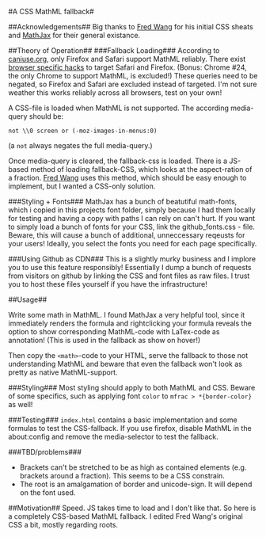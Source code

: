 #A CSS MathML fallback#

##Acknowledgements##
Big thanks to [Fred Wang](https://github.com/fred-wang/mathml.css) for his initial CSS sheats and [MathJax](https://github.com/mathjax/MathJax) for their general existance.

##Theory of Operation##
###Fallback Loading###
According to [caniuse.org](https://caniuse.com/mathml), only Firefox and Safari support MathML reliably. There exist [browser specific hacks](http://browserhacks.com/#hack-a13653e3599eb6e6c11ba7f1a859193e) to target Safari and Firefox. (Bonus: Chrome #24, the only Chrome to support MathML, is excluded!)
These queries need to be negated, so Firefox and Safari are excluded instead of targeted. I'm not sure weather this works reliably across all browsers, test on your own!

A CSS-file is loaded when MathML is not supported. The according media-query should be:

    not \\0 screen or (-moz-images-in-menus:0)

(a `not` always negates the full media-query.)

Once media-query is cleared, the fallback-css is loaded.
There is a JS-based method of loading fallback-CSS, which looks at the aspect-ration of a fraction. [Fred Wang](https://github.com/fred-wang/mathml.css) uses this method, which should be easy enough to implement, but I wanted a CSS-only solution.

###Styling + Fonts###
MathJax has a bunch of beatutiful math-fonts, which i copied in this projects font folder, simply because I had them locally for testing and having a copy with paths I can rely on can't hurt. If you want to simply load a bunch of fonts for your CSS, link the github_fonts.css - file. Beware, this will cause a bunch of additional, unneccessary reqeusts for your users! Ideally, you select the fonts you need for each page specifically.

###Using Github as CDN###
This is a slightly murky business and I implore you to use this feature responsibly! Essentially I dump a bunch of requests from visitors on github by linking the CSS and font files as raw files. I trust you to host these files yourself if you have the infrastructure!

##Usage##

Write some math in MathML. I found MathJax a very helpful tool, since it immediately renders the formula and rightclicking your formula reveals the option to show corresponding MathML-code with LaTex-code as annotation! (This is used in the fallback as show on hover!)

Then copy the `<math>`-code to your HTML, serve the fallback to those not understanding MathML and beware that even the fallback won't look as pretty as native MathML-support.

###Styling###
Most styling should apply to both MathML and CSS. Beware of some specifics, such as applying font `color` to `mfrac > *{border-color}` as well!

###Testing###
`index.html` contains a basic implementation and some formulas to test the CSS-fallback. If you use firefox, disable MathML in the about:config and remove the media-selector to test the fallback.

###TBD/problems###
* Brackets can't be stretched to be as high as contained elements (e.g. brackets around a fraction). This seems to be a CSS constrain.
* The root is an amalgamation of border and unicode-sign. It will depend on the font used.

##Motivation##
Speed. JS takes time to load and I don't like that. So here is a completely CSS-based MathML fallback. I edited Fred Wang's original CSS a bit, mostly regarding roots.
